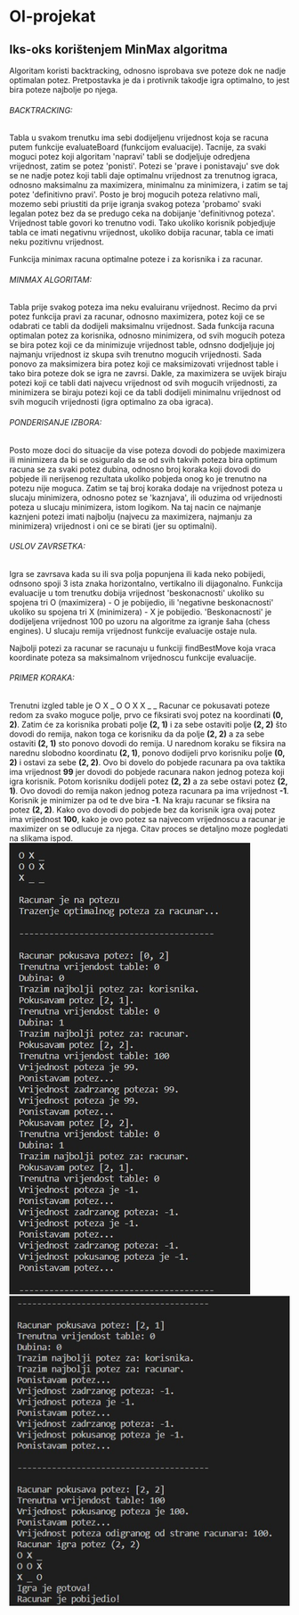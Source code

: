 # OI-projekat

## Iks-oks korištenjem MinMax algoritma

Algoritam koristi backtracking, odnosno isprobava sve poteze dok ne nadje optimalan potez.
Pretpostavka je da i protivnik takodje igra optimalno, to jest bira poteze najbolje po njega.

###### BACKTRACKING:
Tabla u svakom trenutku ima sebi dodijeljenu vrijednost koja se racuna putem funkcije evaluateBoard (funkcijom evaluacije).
Tacnije, za svaki moguci potez koji algoritam 'napravi' tabli se dodjeljuje odredjena vrijednost, zatim se potez 'ponisti'.
Potezi se 'prave i ponistavaju' sve dok se ne nadje potez koji tabli daje optimalnu vrijednost za trenutnog 
igraca, odnosno maksimalnu za maximizera, minimalnu za minimizera, i zatim se taj potez 'definitivno pravi'. 
Posto je broj mogucih poteza relativno mali, mozemo sebi priustiti da prije igranja svakog poteza 'probamo' svaki legalan potez
bez da se predugo ceka na dobijanje 'definitivnog poteza'. 
Vrijednost table govori ko trenutno vodi. Tako ukoliko korisnik pobjedjuje tabla ce imati negativnu vrijednost, ukoliko dobija racunar, tabla ce imati neku pozitivnu vrijednost.

Funkcija minimax racuna optimalne poteze i za korisnika i za racunar. 

###### MINMAX ALGORITAM: 
Tabla prije svakog poteza ima neku evaluiranu vrijednost. 
Recimo da prvi potez funkcija pravi za racunar, odnosno maximizera, potez koji ce se odabrati ce tabli da dodijeli maksimalnu vrijednost. Sada funkcija racuna optimalan potez za korisnika, odnosno minimizera, od svih mogucih poteza se bira potez koji ce da minimizuje vrijednost table, odnsno dodjeljuje joj najmanju vrijednost iz skupa svih trenutno mogucih vrijednosti. 
Sada ponovo za maksimizera bira potez koji ce maksimizovati vrijednost table i tako bira poteze dok se igra ne zavrsi.
Dakle, za maximizera se uvijek biraju potezi koji ce tabli dati najvecu vrijednost od svih mogucih vrijednosti, za minimizera
se biraju potezi koji ce da tabli dodijeli minimalnu vrijednost od svih mogucih vrijednosti (igra optimalno za oba igraca).

###### PONDERISANJE IZBORA:
Posto moze doci do situacije da vise poteza dovodi do pobjede maximizera ili minimizera da bi se osiguralo da se od svih
takvih poteza bira optimum racuna se za svaki potez dubina, odnosno broj koraka koji dovodi do pobjede ili nerijsenog rezultata ukoliko pobjeda onog ko je trenutno na potezu nije moguca. 
Zatim se taj broj koraka dodaje na vrijednost poteza u slucaju minimizera, odnosno potez se 'kaznjava', ili oduzima
od vrijednosti poteza u slucaju minimizera, istom logikom. Na taj nacin ce najmanje kaznjeni potezi imati najbolju
(najvecu za maximizera, najmanju za minimizera) vrijednost i oni ce se birati (jer su optimalni).

###### USLOV ZAVRSETKA:
Igra se zavrsava kada su ili sva polja popunjena ili kada neko pobijedi, odnsono spoji 3 ista znaka horizontalno,
vertikalno ili dijagonalno. Funkcija evaluacije u tom trenutku dobija vrijednost 'beskonacnosti' ukoliko su spojena 
tri O (maximizera) - O je pobijedio, ili 'negativne beskonacnosti' ukoliko su spojena tri X (minimizera) - X je pobijedio.
'Beskonacnosti' je dodijeljena vrijednost 100 po uzoru na algoritme za igranje šaha (chess engines).
U slucaju remija vrijednost funkcije evaluacije ostaje nula.

Najbolji potezi za racunar se racunaju u funkciji findBestMove koja vraca koordinate poteza sa maksimalnom
vrijednoscu funkcije evaluacije. 

###### PRIMER KORAKA:
Trenutni izgled table je 
    O X _
    O O X
    X _ _
Racunar ce pokusavati poteze redom za svako moguce polje, prvo ce fiksirati svoj potez na koordinati **(0, 2)**.
Zatim će za korisnika probati polje **(2, 1)** i za sebe ostaviti polje **(2, 2)** što dovodi do remija, nakon toga ce
korisniku da da polje **(2, 2)** a za sebe ostaviti **(2, 1)** sto ponovo dovodi do remija. 
U narednom koraku se fiksira na narednu slobodno koordinatu **(2, 1)**, ponovo dodijeli prvo korisniku polje **(0, 2)** 
i ostavi za sebe **(2, 2)**. Ovo bi dovelo do pobjede racunara pa ova taktika ima vrijednost **99** jer dovodi do pobjede racunara
nakon jednog poteza koji igra korisnik. Potom korisniku dodijeli potez **(2, 2)** a za sebe ostavi potez **(2, 1)**. Ovo dovodi do remija nakon jednog poteza racunara pa ima vrijednost **-1**. Korisnik je minimizer pa od te dve bira **-1**. 
Na kraju racunar se fiksira na potez **(2, 2)**. Kako ovo dovodi do pobjede bez da korisnik igra ovaj potez ima vrijednost **100**, kako je ovo potez sa najvecom vrijednoscu a racunar je maximizer on se odlucuje za njega.
Citav proces se detaljno moze pogledati na slikama ispod.
![Trazenje optimalnog poteza za racunar 1. deo](ttt1.jpg)
![Trazenje optimalnog poteza za racunar 2. deo](ttt2.jpg)
